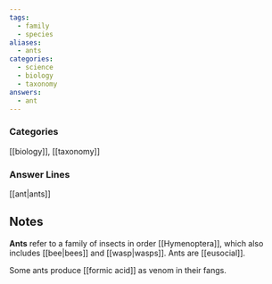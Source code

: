 ```yaml
---
tags:
  - family
  - species
aliases:
  - ants
categories:
  - science
  - biology
  - taxonomy
answers:
  - ant
---
```

### Categories
[[biology]], [[taxonomy]]

### Answer Lines
[[ant|ants]]
## Notes
**Ants** refer to a family of insects in order [[Hymenoptera]], which also includes [[bee|bees]] and [[wasp|wasps]]. Ants are [[eusocial]].

Some ants produce [[formic acid]] as venom in their fangs.